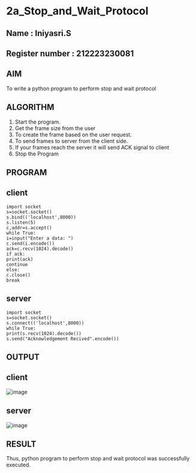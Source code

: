 # 2a_Stop_and_Wait_Protocol
## Name : Iniyasri.S
## Register number : 212223230081
## AIM 
To write a python program to perform stop and wait protocol
## ALGORITHM
1. Start the program.
2. Get the frame size from the user
3. To create the frame based on the user request.
4. To send frames to server from the client side.
5. If your frames reach the server it will send ACK signal to client
6. Stop the Program
## PROGRAM
## client
```
import socket   
s=socket.socket()   
s.bind(('localhost',8000))  
s.listen(5)   
c,addr=s.accept()  
while True:   
i=input("Enter a data: ")   
c.send(i.encode())  
ack=c.recv(1024).decode()   
if ack:   
print(ack)   
continue   
else:   
c.close()
break
```
## server
```
import socket   
s=socket.socket()   
s.connect(('localhost',8000))   
while True:   
print(s.recv(1024).decode())   
s.send("Acknowledgement Recived".encode())
```
## OUTPUT
## client
![image](https://github.com/iniyasri4464/2a_Stop_and_Wait_Protocol/assets/152419072/d5c1b3e2-18ac-425d-a246-d4f3791f70c1)
## server
![image](https://github.com/iniyasri4464/2a_Stop_and_Wait_Protocol/assets/152419072/6866a1a4-5780-4ac6-8258-6d408e13f5c0)

## RESULT
Thus, python program to perform stop and wait protocol was successfully executed.
